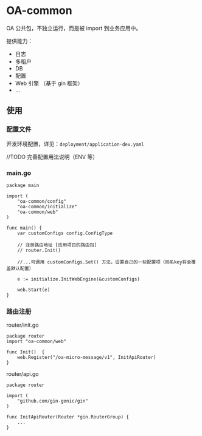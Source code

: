 # OA-common

OA 公共包，不独立运行，而是被 import 到业务应用中。

提供能力：
- 日志
- 多租户
- DB
- 配置
- Web 引擎 （基于 gin 框架）
- ...

## 使用
### 配置文件
开发环境配置，详见：`deployment/application-dev.yaml`

//TODO 完善配置用法说明（ENV 等）

### main.go
```golang
package main

import (
	"oa-common/config"
	"oa-common/initialize"
	"oa-common/web"
)

func main() {
	var customConfigs config.ConfigType
	
	// 注册路由地址 [应用项目的路由包]
	// router.Init()
	
	//...可调用 customConfigs.Set() 方法，设置自己的一些配置项（同名key将会覆盖默认配置）

	e := initialize.InitWebEngine(&customConfigs)

	web.Start(e)
}
```

### 路由注册
router/init.go
```golang
package router
import "oa-common/web"

func Init()  {
	web.Register("/oa-micro-message/v1", InitApiRouter)
}
```
router/api.go
```golang
package router

import (
	"github.com/gin-gonic/gin"
)

func InitApiRouter(Router *gin.RouterGroup) {
	...
}
```